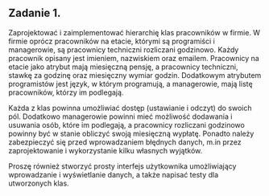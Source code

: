 ## Zadanie 1.
Zaprojektować i zaimplementować hierarchię klas pracowników w firmie.
W firmie oprócz pracowników na etacie, którymi są programiści i managerowie, 
są pracownicy techniczni rozliczani godzinowo. 
Każdy pracownik opisany jest imieniem, nazwiskiem oraz emailem. 
Pracownicy na etacie jako atrybut mają miesięczną pensję, a pracownicy techniczni, 
stawkę za godzinę oraz miesięczny wymiar godzin. 
Dodatkowym atrybutem programistów jest język, w którym programują, a managerowie, mają listę pracowników, 
którzy im podlegają.  
  
Każda z klas powinna umożliwiać dostęp (ustawianie i odczyt) do swoich pól. 
Dodatkowo managerowie powinni mieć możliwość dodawania i usuwania osób, które im podlegają, 
a pracownicy rozliczani godzinowo powinny być w stanie obliczyć swoją miesięczną wypłatę. 
Ponadto należy zabezpieczyć się przed wprowadzaniem błędnych danych, 
m.in przez zaprojektowanie i wykorzystanie kilku własnych wyjątków.  
  
Proszę również stworzyć prosty interfejs użytkownika umożliwiający wprowadzanie i wyświetlanie danych, a także napisać testy dla utworzonych klas. 